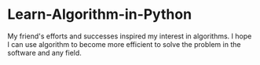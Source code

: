 # Learn-Algorithm-in-Python
My friend's efforts and successes inspired my interest in algorithms. 
I hope I can use algorithm to become more efficient to solve the problem in the software and any field.